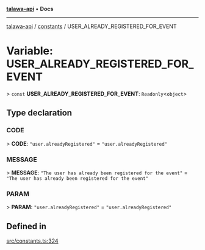 [**talawa-api**](../../README.md) • **Docs**

***

[talawa-api](../../modules.md) / [constants](../README.md) / USER\_ALREADY\_REGISTERED\_FOR\_EVENT

# Variable: USER\_ALREADY\_REGISTERED\_FOR\_EVENT

\> `const` **USER\_ALREADY\_REGISTERED\_FOR\_EVENT**: `Readonly`\<`object`\>

## Type declaration

### CODE

\> **CODE**: `"user.alreadyRegistered"` = `"user.alreadyRegistered"`

### MESSAGE

\> **MESSAGE**: `"The user has already been registered for the event"` = `"The user has already been registered for the event"`

### PARAM

\> **PARAM**: `"user.alreadyRegistered"` = `"user.alreadyRegistered"`

## Defined in

[src/constants.ts:324](https://github.com/PalisadoesFoundation/talawa-api/blob/790ab2939a7c80eb0ff31afd318f8889a001f225/src/constants.ts#L324)
